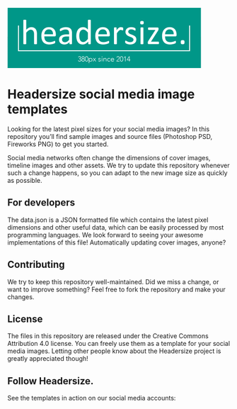 ![Headersize Logo][logo]

[logo]: https://github.com/Headersize/headersize-main/blob/master/Assets/headersize-logo-main.jpg?raw=true "Headersize Logo"

# Headersize social media image templates

Looking for the latest pixel sizes for your social media images? In this repository you’ll find sample images and source files (Photoshop PSD, Fireworks PNG) to get you started. 

Social media networks often change the dimensions of cover images, timeline images and other assets. We try to update this repository whenever such a change happens, so you can adapt to the new image size as quickly as possible.

## For developers

The data.json is a JSON formatted file which contains the latest pixel dimensions and other useful data, which can be easily processed by most programming languages. We look forward to seeing your awesome implementations of this file! Automatically updating cover images, anyone?

## Contributing

We try to keep this repository well-maintained. Did we miss a change, or want to improve something? Feel free to fork the repository and make your changes. 

## License

The files in this repository are released under the Creative Commons Attribution 4.0 license. You can freely use them as a template for your social media images. Letting other people know about the Headersize project is greatly appreciated though!

## Follow Headersize.

See the templates in action on our social media accounts:
